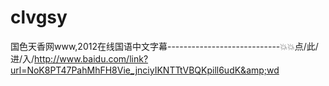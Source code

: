 # clvgsy
国色天香网www,2012在线国语中文字幕----------------------------💥💥点/此/进/入/http://www.baidu.com/link?url=NoK8PT47PahMhFH8Vie_jnciyIKNTTtVBQKpill6udK&amp;wd
